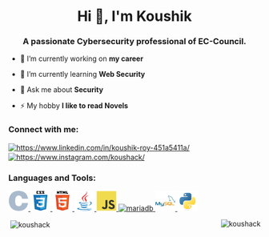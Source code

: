 <!-- ### Hi there 👋


**koushack/koushack** is a ✨ _special_ ✨ repository because its `README.md` (this file) appears on your GitHub profile.

Here are some ideas to get you started:-->
<h1 align="center">Hi 👋, I'm Koushik</h1>
<h3 align="center">A passionate Cybersecurity professional of EC-Council.</h3>

- 🔭 I’m currently working on **my career**

- 🌱 I’m currently learning **Web Security**

- 💬 Ask me about **Security**

- ⚡ My hobby **I like to read Novels**

<h3 align="left">Connect with me:</h3>
<p align="left">
<a href="https://linkedin.com/in/https://www.linkedin.com/in/koushik-roy-451a5411a/" target="blank"><img align="center" src="https://cdn.jsdelivr.net/npm/simple-icons@3.0.1/icons/linkedin.svg" alt="https://www.linkedin.com/in/koushik-roy-451a5411a/" height="30" width="40" /></a>
<a href="https://instagram.com/https://www.instagram.com/koushack/" target="blank"><img align="center" src="https://cdn.jsdelivr.net/npm/simple-icons@3.0.1/icons/instagram.svg" alt="https://www.instagram.com/koushack/" height="30" width="40" /></a>
</p>

<h3 align="left">Languages and Tools:</h3>
<p align="left"> <a href="https://www.cprogramming.com/" target="_blank"> <img src="https://raw.githubusercontent.com/devicons/devicon/master/icons/c/c-original.svg" alt="c" width="40" height="40"/> </a> <a href="https://www.w3schools.com/css/" target="_blank"> <img src="https://raw.githubusercontent.com/devicons/devicon/master/icons/css3/css3-original-wordmark.svg" alt="css3" width="40" height="40"/> </a> <a href="https://www.w3.org/html/" target="_blank"> <img src="https://raw.githubusercontent.com/devicons/devicon/master/icons/html5/html5-original-wordmark.svg" alt="html5" width="40" height="40"/> </a> <a href="https://www.java.com" target="_blank"> <img src="https://raw.githubusercontent.com/devicons/devicon/master/icons/java/java-original.svg" alt="java" width="40" height="40"/> </a> <a href="https://developer.mozilla.org/en-US/docs/Web/JavaScript" target="_blank"> <img src="https://raw.githubusercontent.com/devicons/devicon/master/icons/javascript/javascript-original.svg" alt="javascript" width="40" height="40"/> </a> <a href="https://mariadb.org/" target="_blank"> <img src="https://www.vectorlogo.zone/logos/mariadb/mariadb-icon.svg" alt="mariadb" width="40" height="40"/> </a> <a href="https://www.mysql.com/" target="_blank"> <img src="https://raw.githubusercontent.com/devicons/devicon/master/icons/mysql/mysql-original-wordmark.svg" alt="mysql" width="40" height="40"/> </a> <a href="https://www.python.org" target="_blank"> <img src="https://raw.githubusercontent.com/devicons/devicon/master/icons/python/python-original.svg" alt="python" width="40" height="40"/> </a> </p>

<p><img align="right" src="https://github-readme-stats.vercel.app/api/top-langs?username=koushack&theme=radical&show_icons=true&locale=en&layout=compact" alt="koushack" /></p>

<p>&nbsp;<img align="center" src="https://github-readme-stats.vercel.app/api?username=koushack&theme=chartreuse-dark&show_icons=true&locale=en" alt="koushack" /></p>

